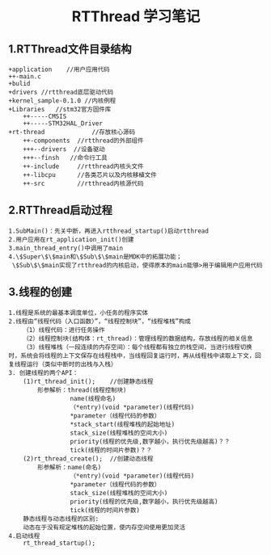 # <center>RTThread 学习笔记
## 1.RTThread文件目录结构
    +application    //用户应用代码
    ++-main.c
    +bulid
    +drivers //rtthread底层驱动代码
    +kernel_sample-0.1.0 //内核例程
    +Libraries   //stm32官方固件库
        ++-----CMSIS
        ++-----STM32HAL_Driver
    +rt-thread             //存放核心源码
        ++-components  //rtthread的外部组件
        +++--drivers  //设备驱动
        +++--finsh   //命令行工具
        ++-include     //rtthread内核头文件
        ++-libcpu      //各类芯片以及内核移植文件
        ++-src         //rtthread内核源代码
## 2.RTThread启动过程
    1.SubMain()：先关中断，再进入rtthread_startup()启动rtthread
    2.用户应用在rt_application_init()创建
    3.main_thread_entry()中调用了main
    4.\$Super\$\$main和\$Sub\$\$main是MDK中的拓展功能；
     \$Sub\$\$main实现了rtthread的内核启动，使得原本的main能够>用于编辑用户应用代码
## 3.线程的创建
    1.线程是系统的最基本调度单位，小任务的程序实体
    2.线程由“线程代码（入口函数）”，“线程控制块”，“线程堆栈”构成
        （1）线程代码：进行任务操作
        （2）线程控制块(结构体：rt_thread)：管理线程的数据结构，存放线程的相关信息
        （3）线程堆栈（一段连续的内存空间）：每个线程都有独立的栈空间，当进行线程切换时，系统会将线程的上下文保存在线程栈中，当线程回复运行时，再从线程栈中读取上下文，回复线程运行（类似中断时的出栈与入栈）
    3. 创建线程的两个API：
        (1)rt_thread_init();    //创建静态线程
            形参解析：thread(线程控制块)
                     name(线程命名)
                     （*entry)(void *parameter)(线程代码)
                     *parameter（线程代码的参数）
                     *stack_start(线程堆栈的起始地址)
                     stack_size(线程堆栈的空间大小)
                     priority(线程的优先级,数字越小，执行优先级越高)？？
                     tick(线程的时间片参数)？？
        (2)rt_thread_create();  //创建动态线程
            形参解析：name(命名)
                     （*entry)(void *parameter)(线程代码)
                     *parameter（线程代码的参数）
                     stack_size(线程堆栈的空间大小)
                     priority(线程的优先级,数字越小，执行优先级越高)
                     tick(线程的时间片参数)
        静态线程与动态线程的区别:
        动态在于没有规定堆栈的起始位置，使内存空间使用更加灵活
    4.启动线程
        rt_thread_startup();